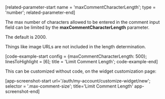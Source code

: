 [related-parameter-start name = 'maxCommentCharacterLength'; type = 'number'; related-parameter-end]

The max number of characters allowed to be entered in the comment input field can be limited by the **maxCommentCharacterLength** parameter.

The default is 2000.

Things like image URLs are not included in the length determination.

[code-example-start config = {maxCommentCharacterLength: 500}; linesToHighlight = [6]; title = 'Limit Comment Length'; code-example-end]

This can be customized without code, on the widget customization page:

[app-screenshot-start url='/auth/my-account/customize-widget/new'; selector = '.max-comment-size'; title='Limit Comment Length' app-screenshot-end]
